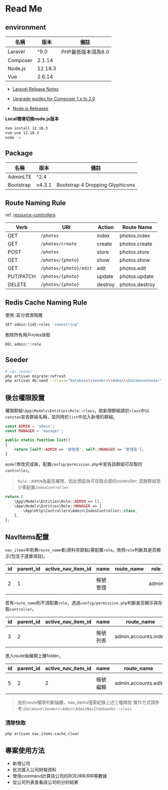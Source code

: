 # Read Me

## environment

| 名稱     | 版本    | 備註               |
| -------- | ------- | ------------------ |
| Laravel  | ^9.0    | PHP最低版本須為8.0 |
| Composer | 2.1.14  |                    |
| Node.js  | 12.18.3 |                    |
| Vue      | 2.6.14  |                    |

- [Laravel Release Notes](https://laravel.com/docs/9.x/releases)
- [Upgrade guides for Composer 1.x to 2.0](https://getcomposer.org/upgrade/UPGRADE-2.0.md)

- [Node.js Releases](https://nodejs.org/en/about/releases/)

**Local環境切換node.js版本**

```bash
nvm install 12.18.3
nvm use 12.18.3
node -v
```

## Package

| 名稱      | 版本   | 備註                            |
| --------- | ------ | ------------------------------- |
| AdminLTE  | ^2.4   |                                 |
| Bootstrap | v4.3.1 | Bootstrap 4 Dropping Glyphicons |

## Route Naming Rule

ref. [resource-controllers](https://laravel.com/docs/5.7/controllers#resource-controllers)

| Verb      | URI                    | Action  | Route Name     |
| --------- | ---------------------- | ------- | -------------- |
| GET       | `/photos`              | index   | photos.index   |
| GET       | `/photos/create`       | create  | photos.create  |
| POST      | `/photos`              | store   | photos.store   |
| GET       | `/photos/{photo}`      | show    | photos.show    |
| GET       | `/photos/{photo}/edit` | edit    | photos.edit    |
| PUT/PATCH | `/photos/{photo}`      | update  | photos.update  |
| DELETE    | `/photos/{photo}`      | destroy | photos.destroy |

## Redis Cache Naming Rule

使用`:`區分資源階層

```bash
SET admin:{id}:roles 'somestring'
```

刪除所有用戶roles快取

```bash
DEL admin:*:role
```

## Seeder

```bash
# cms seeder
php artisan migrate:refresh
php artisan db:seed --class="Database\\Seeders\\Admin\\DatabaseSeeder"
```

## 後台權限設置

權限群組`\App\Models\Entities\Role::class`，欲新增群組請於`class`中以`constan`宣告群組名稱，並同時於`list`中加入新增的群組。

```php
const ADMIN = 'admin';
const MANAGER = 'manager';

public static function list()
{
    return [self::ADMIN => '總管理', self::MANAGER => '管理員'];
}
```

`model`修改完成後，配置`config/permission.php`中宣告該群組可存取的`controller`。

> `Role::ADMIN`為最高權限，因此預設為可存取全部的controller; 其餘群組至少需配置`IndexController`

```php
return [
    \App\Models\Entities\Role::ADMIN => [],
    \App\Models\Entities\Role::MANAGER => [
        \App\Http\Controllers\Admin\IndexController::class,
    ],
];
```

## NavItems配置

`nav_items`中若無`route_name`者(資料夾節點)需配置`role`。依照`role`判斷其是否顯示(包含子選單項目)。

| id   | parent_id | active_nav_item_id | name     | route_name | role  | icon         | display | created_at            | updated_at            |
| ---- | --------- | ------------------ | -------- | ---------- | ----- | ------------ | ------- | --------------------- | --------------------- |
| 2    | 1         |                    | 帳號管理 |            | admin | fa fa-folder | 1       | 2019-12-01 01:26:06.0 | 2019-12-01 01:26:06.0 |

若有`route_name`則不須配置`role`，透過`config/permission.php`判斷是否顯示與存取`controller`。

| id   | parent_id | active_nav_item_id | name     | route_name           | role | icon       | display | created_at            | updated_at            |
| ---- | --------- | ------------------ | -------- | -------------------- | ---- | ---------- | ------- | --------------------- | --------------------- |
| 3    | 2         |                    | 帳號列表 | admin.accounts.index |      | fa fa-list | 1       | 2019-12-01 01:26:06.0 | 2019-12-01 01:26:06.0 |

進入route後展開上層folder。

| id   | parent_id | active_nav_item_id | name     | route_name          | role | icon | display | created_at            | updated_at            |
| ---- | --------- | ------------------ | -------- | ------------------- | ---- | ---- | ------- | --------------------- | --------------------- |
| 5    | 2         | 2                  | 帳號編輯 | admin.accounts.edit |      |      | 0       | 2019-12-01 01:26:06.0 | 2019-12-01 01:26:06.0 |

> 由於route權限判斷抽離，nav_items僅需紀錄上述三種類型
> 實作方式請參考`\Database\Seeders\Admin\AdminNavItemSeeder::class`

### 清除快取

```bash
php artisan nav_items:cache_clear
```

## 專案使用方法

- 新增公司
- 批次匯入公司財報資料
- 使用command計算該公司的ROE/IRR/RIR等數據
- 從公司列表查看該公司的分析結果